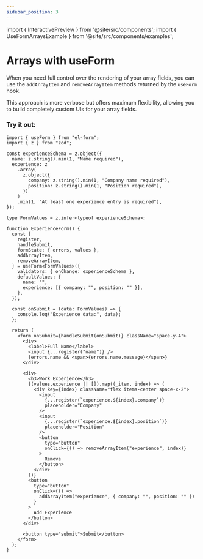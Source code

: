 ```yaml
---
sidebar_position: 3
---
```


import { InteractivePreview } from '@site/src/components';
import { UseFormArraysExample } from '@site/src/components/examples';

# Arrays with useForm

When you need full control over the rendering of your array fields, you can use the `addArrayItem` and `removeArrayItem` methods returned by the `useForm` hook.

This approach is more verbose but offers maximum flexibility, allowing you to build completely custom UIs for your array fields.

### Try it out:

<InteractivePreview title="useForm with Arrays Example">
  <UseFormArraysExample />
</InteractivePreview>

```tsx
import { useForm } from "el-form";
import { z } from "zod";

const experienceSchema = z.object({
  name: z.string().min(1, "Name required"),
  experience: z
    .array(
      z.object({
        company: z.string().min(1, "Company name required"),
        position: z.string().min(1, "Position required"),
      })
    )
    .min(1, "At least one experience entry is required"),
});

type FormValues = z.infer<typeof experienceSchema>;

function ExperienceForm() {
  const {
    register,
    handleSubmit,
    formState: { errors, values },
    addArrayItem,
    removeArrayItem,
  } = useForm<FormValues>({
    validators: { onChange: experienceSchema },
    defaultValues: {
      name: "",
      experience: [{ company: "", position: "" }],
    },
  });

  const onSubmit = (data: FormValues) => {
    console.log("Experience data:", data);
  };

  return (
    <form onSubmit={handleSubmit(onSubmit)} className="space-y-4">
      <div>
        <label>Full Name</label>
        <input {...register("name")} />
        {errors.name && <span>{errors.name.message}</span>}
      </div>

      <div>
        <h3>Work Experience</h3>
        {(values.experience || []).map((_item, index) => (
          <div key={index} className="flex items-center space-x-2">
            <input
              {...register(`experience.${index}.company`)}
              placeholder="Company"
            />
            <input
              {...register(`experience.${index}.position`)}
              placeholder="Position"
            />
            <button
              type="button"
              onClick={() => removeArrayItem("experience", index)}
            >
              Remove
            </button>
          </div>
        ))}
        <button
          type="button"
          onClick={() =>
            addArrayItem("experience", { company: "", position: "" })
          }
        >
          Add Experience
        </button>
      </div>

      <button type="submit">Submit</button>
    </form>
  );
}
```
